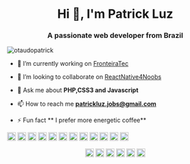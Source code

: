 <h1 align="center">Hi 👋, I'm Patrick Luz</h1>
<h3 align="center">A passionate web developer from Brazil</h3>
<p align="left"> <img src="https://komarev.com/ghpvc/?username=otaudopatrick" alt="otaudopatrick" /> </p>

- 🔭 I’m currently working on [FronteiraTec](https://github.com/FronteiraTec)

- 👯 I’m looking to collaborate on [ ReactNative4Noobs](https://github.com/otaudopatrick/ReactNative4Noobs)

- 💬 Ask me about **PHP,CSS3 and Javascript**

- 📫 How to reach me **patrickluz.jobs@gmail.com**

- ⚡ Fun fact ** I prefer more energetic coffee**

<p align="left">
  <img src="https://devicons.github.io/devicon/devicon.git/icons/react/react-original-wordmark.svg" alt="react" width="20" height="20"/> <img src="https://devicons.github.io/devicon/devicon.git/icons/bootstrap/bootstrap-plain.svg" alt="bootstrap" width="20" height="20"/> <img src="https://devicons.github.io/devicon/devicon.git/icons/c/c-original.svg" alt="c" width="20" height="20"/> <img src="https://devicons.github.io/devicon/devicon.git/icons/css3/css3-original-wordmark.svg" alt="css3" width="20" height="20"/> <img src="https://devicons.github.io/devicon/devicon.git/icons/html5/html5-original-wordmark.svg" alt="html5" width="20" height="20"/> <img src="https://devicons.github.io/devicon/devicon.git/icons/java/java-original-wordmark.svg" alt="java" width="20" height="20"/> <img src="https://devicons.github.io/devicon/devicon.git/icons/javascript/javascript-original.svg" alt="javascript" width="20" height="20"/> <img src="https://devicons.github.io/devicon/devicon.git/icons/typescript/typescript-original.svg" alt="typescript" width="20" height="20"/> <img src="https://devicons.github.io/devicon/devicon.git/icons/laravel/laravel-plain-wordmark.svg" alt="laravel" width="20" height="20"/> <img src="https://devicons.github.io/devicon/devicon.git/icons/mysql/mysql-original-wordmark.svg" alt="mysql" width="20" height="20"/> <img src="https://devicons.github.io/devicon/devicon.git/icons/php/php-original.svg" alt="php" width="20" height="20"/> <img src="https://devicons.github.io/devicon/devicon.git/icons/nodejs/nodejs-original-wordmark.svg" alt="nodejs" width="20" height="20"/></p>
<p align="center">
<a href="https://dev.to/https://dev.to/otaudopatrick" target="blank"><img align="center" src="https://cdn.jsdelivr.net/npm/simple-icons@3.0.1/icons/dev-dot-to.svg" alt="https://dev.to/otaudopatrick" height="20" width="20" /></a>
<a href="https://linkedin.com/in/https://www.linkedin.com/in/patrick-luz-942081117/" target="blank"><img align="center" src="https://cdn.jsdelivr.net/npm/simple-icons@3.0.1/icons/linkedin.svg" alt="https://www.linkedin.com/in/patrick-luz-942081117/" height="20" width="20" /></a>
<a href="https://stackoverflow.com/https://stackexchange.com/users/16158048/patrick-luz" target="blank"><img align="center" src="https://cdn.jsdelivr.net/npm/simple-icons@3.0.1/icons/stackoverflow.svg" alt="https://stackexchange.com/users/16158048/patrick-luz" height="20" width="20" /></a>
<a href="https://codesandbox.com/https://codesandbox.io/u/otaudopatrick" target="blank"><img align="center" src="https://cdn.jsdelivr.net/npm/simple-icons@3.0.1/icons/codesandbox.svg" alt="https://codesandbox.io/u/otaudopatrick" height="20" width="20" /></a>
<a href="https://fb.com/https://www.facebook.com/patrick.conceicao.5815/" target="blank"><img align="center" src="https://cdn.jsdelivr.net/npm/simple-icons@3.0.1/icons/facebook.svg" alt="https://www.facebook.com/patrick.conceicao.5815/" height="20" width="20" /></a>
<a href="https://instagram.com/https://www.instagram.com/otaudopatrick/?hl=pt-br" target="blank"><img align="center" src="https://cdn.jsdelivr.net/npm/simple-icons@3.0.1/icons/instagram.svg" alt="https://www.instagram.com/otaudopatrick/?hl=pt-br" height="20" width="20" /></a>
</p>
